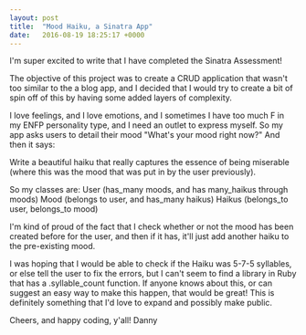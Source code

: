 ```yaml
---
layout: post
title:  "Mood Haiku, a Sinatra App"
date:   2016-08-19 18:25:17 +0000
---
```


I'm super excited to write that I have completed the Sinatra Assessment! 

The objective of this project was to create a CRUD application that wasn't too similar to the a blog app, and I decided that I would try to create a bit of spin off of this by having some added layers of complexity. 
 
I love feelings, and I love emotions, and I sometimes I have too much F in my ENFP personality type, and I need an outlet to express myself. So my app asks users to detail their mood "What's your mood right now?" And then it says: 

Write a beautiful haiku that really captures the essence of being miserable (where this was the mood that was put in by the user previously). 

So my classes are: 
User (has_many moods, and has many_haikus through moods)
Mood (belongs to user, and has_many haikus) 
Haikus (belongs_to user, belongs_to mood) 

I'm kind of proud of the fact that I check whether or not the mood has been created before for the user, and then if it has, it'll just add another haiku to the pre-existing mood. 

I was hoping that I would be able to check if the Haiku was 5-7-5 syllables, or else tell the user to fix the errors, but I can't seem to find a library in Ruby that has a .syllable_count function.  If anyone knows about this, or can suggest an easy way to make this happen, that would be great! This is definitely something that I'd love to expand and possibly make public. 

Cheers, and happy coding, y'all!
Danny
